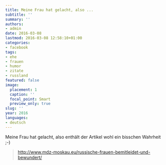 ```yaml
---
title: Meine Frau hat gelacht, also ...
subtitle: ''
summary: ''
authors:
- admin
date: 2016-03-08
lastmod: 2016-03-08 12:58:10+01:00
categories:
- facebook
tags:
- ehe
- frauen
- humor
- zitate
- russland
featured: false
image:
  placement: 1
  caption: ''
  focal_point: Smart
  preview_only: true
slug: ''
year: 2016
languages:
- deutsch
---
```


Meine Frau hat gelacht, also enthält der Artikel wohl ein bisschen Wahrheit ;-)
> http://www.mdz-moskau.eu/russische-frauen-bemitleidet-und-bewundert/